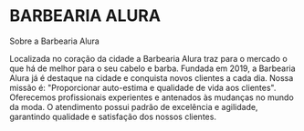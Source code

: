 <h1>BARBEARIA ALURA</h1>
Sobre a Barbearia Alura

Localizada no coração da cidade a Barbearia Alura traz para o mercado o que há de melhor para o seu cabelo e barba. Fundada em 2019, a Barbearia Alura já é destaque na cidade e conquista novos clientes a cada dia.
Nossa missão é: "Proporcionar auto-estima e qualidade de vida aos clientes".
Oferecemos profissionais experientes e antenados às mudanças no mundo da moda. O atendimento possui padrão de excelência e agilidade, garantindo qualidade e satisfação dos nossos clientes.
</HTML>
<mota charset"pt-br"
<head>
    <link rel="stylesheet" href="reset.css">
    <link rel="stylesheet" href="produtos.css">
</head> 
<body>
